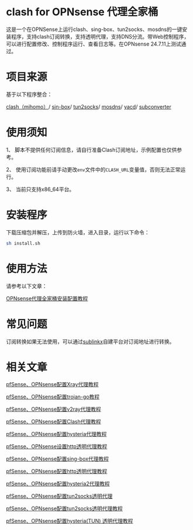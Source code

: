# clash for OPNsense 代理全家桶
这是一个在OPNSense上运行clash、sing-box、tun2socks、mosdns的一键安装程序，支持clash订阅转换，支持透明代理，支持DNS分流。带Web控制程序，可以进行配置修改、控制程序运行、查看日志等。在OPNsense 24.7.11上测试通过。

# 项目来源
基于以下程序整合：

[clash（mihomo）](https://github.com/MetaCubeX/mihomo/releases)/
[sin-box](https://github.com/SagerNet/sing-box)/
[tun2socks](https://github.com/xjasonlyu/tun2socks)/ 
[mosdns](https://github.com/IrineSistiana/mosdns)/
[yacd](https://github.com/haishanh/yacd)/
[subconverter](https://github.com/tindy2013/subconverter)

# 使用须知
1、 脚本不提供任何订阅信息，请自行准备Clash订阅地址，示例配置也仅供参考。

2、 使用订阅功能前请手动更改`env`文件中的`CLASH_URL`变量值，否则无法正常运行。

3、 当前只支持x86_64平台。

# 安装程序
下载压缩包并解压，上传到防火墙，进入目录，运行以下命令：

```bash
sh install.sh
```
# 使用方法
请参考以下文章：

[OPNsense代理全家桶安装配置教程](https://pfchina.org/?p=14148)

# 常见问题

订阅转换如果无法使用，可以通过[sublinkx](https://github.com/gooaclok819/sublinkX)自建平台对订阅地址进行转换。

# 相关文章

[pfSense、OPNsense配置Xray代理教程](https://pfchina.org/?p=13013)

[pfSense、OPNsense配置trojan-go教程](https://pfchina.org/?p=9885)

[pfSense、OPNsense配置v2ray代理教程](https://pfchina.org/?p=4032)

[pfSense、OPNsense配置Clash代理教程](https://pfchina.org/?p=10526)

[pfSense、OPNsense配置hysteria代理教程](https://pfchina.org/?p=9524)

[pfSense、OPNsense设置http透明代理教程](https://pfchina.org/?p=13572)

[pfSense、OPNsense配置sing-box代理教程](https://pfchina.org/?p=12933)

[pfSense、OPNsense配置http透明代理教程](https://pfchina.org/?p=13572)

[pfSense、OPNsense配置hysteria2代理教程](https://pfchina.org/?p=13065)

[pfSense、OPNsense配置tun2socks透明代理](https://pfchina.org/?p=13437)

[pfSense、OPNsense配置tun2socks透明代理教程](https://pfchina.org/?p=13437)

[pfSense、OPNsense配置hysteria(TUN) 透明代理教程](https://pfchina.org/?p=13480)
